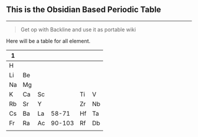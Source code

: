 ## This is the Obsidian Based Periodic Table
---
> Get op with Backline and use it as portable wiki

Here will be a table for all element.


| 1 |   |   |      |   |   |
|---|---|---|------|---|---| 
|H  |   |   |      |   |   |
|Li |Be |   |      |   |   |
|Na |Mg |   |      |   |   |
|K  |Ca |Sc |      |Ti |V  |
|Rb |Sr |Y  |      |Zr |Nb |
|Cs |Ba |La |58-71 |Hf |Ta |
|Fr |Ra |Ac |90-103|Rf |Db |
|  	|  	|   |      |   |   |